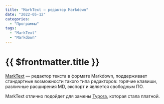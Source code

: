 ```yaml
---
title: "MarkText — редактор Markdown"
date: "2022-05-12"
categories: 
  - "Программы"
tags: 
  - "MarkText"
  - "Markdown"
---
```


# {{ $frontmatter.title }}

[MarkText](https://github.com/marktext/marktext) — редактор текста в формате Markdown, поддерживает стандартные возможности такого типа редакторов: горячие клавиши, различные расширения MD, экспорт и является свободным ПО.

MarkText отлично подойдет для замены [Typora](typora-markdown-редактор.md), которая стала платной.




